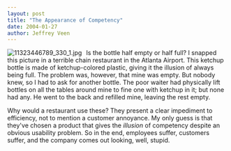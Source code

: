 ```yaml
---
layout: post
title: "The Appearance of Competency"
date: 2004-01-27
author: Jeffrey Veen
---
```

<img alt="11323446789_330_1.jpg" src="http://www.veen.com/jeff/images/11323446789_330_1.jpg" style="float:left; padding-right: 10px;" />

Is the bottle half empty or half full? I snapped this picture in a terrible chain restaurant in the Atlanta Airport. This ketchup bottle is made of ketchup-colored plastic, giving it the illusion of always being full. The problem was, however, that mine was empty. But nobody knew, so I had to ask for another bottle. The poor waiter had physically lift bottles on all the tables around mine to fine one with ketchup in it; but none had any. He went to the back and refilled mine, leaving the rest empty.

Why would a restaurant use these? They present a clear impediment to efficiency, not to mention a customer annoyance. My only guess is that they've chosen a product that gives the <em>illusion</em> of competency despite an obvious usability problem. So in the end, employees suffer, customers suffer, and the company comes out looking, well, stupid.
